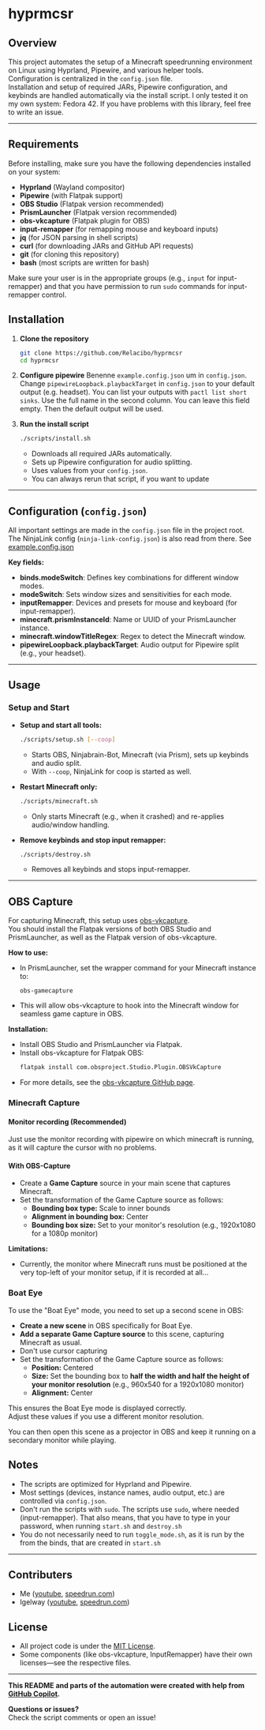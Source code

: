 # hyprmcsr

## Overview

This project automates the setup of a Minecraft speedrunning environment on Linux using Hyprland, Pipewire, and various helper tools.  
Configuration is centralized in the `config.json` file.  
Installation and setup of required JARs, Pipewire configuration, and keybinds are handled automatically via the install script.
I only tested it on my own system: Fedora 42.
If you have problems with this library, feel free to write an issue.

---

## Requirements

Before installing, make sure you have the following dependencies installed on your system:

- **Hyprland** (Wayland compositor)
- **Pipewire** (with Flatpak support)
- **OBS Studio** (Flatpak version recommended)
- **PrismLauncher** (Flatpak version recommended)
- **obs-vkcapture** (Flatpak plugin for OBS)
- **input-remapper** (for remapping mouse and keyboard inputs)
- **jq** (for JSON parsing in shell scripts)
- **curl** (for downloading JARs and GitHub API requests)
- **git** (for cloning this repository)
- **bash** (most scripts are written for bash)

Make sure your user is in the appropriate groups (e.g., `input` for input-remapper) and that you have permission to run `sudo` commands for input-remapper control.

## Installation

1. **Clone the repository**
   ```bash
   git clone https://github.com/Relacibo/hyprmcsr
   cd hyprmcsr
   ```

2. **Configure pipewire**
  Benenne `example.config.json` um in `config.json`. Change `pipewireLoopback.playbackTarget` in `config.json` to your default output (e.g. headset). You can list your outputs with `pactl list short sinks`. Use the full name in the second column. You can leave this field empty. Then the default output will be used.

3. **Run the install script**
   ```bash
   ./scripts/install.sh
   ```
   - Downloads all required JARs automatically.
   - Sets up Pipewire configuration for audio splitting.
   - Uses values from your `config.json`.
   - You can always rerun that script, if you want to update

---

## Configuration (`config.json`)

All important settings are made in the `config.json` file in the project root. The NinjaLink config (`ninja-link-config.json`) is also read from there.
See [example.config.json](example.config.json)

**Key fields:**
- **binds.modeSwitch**: Defines key combinations for different window modes.
- **modeSwitch**: Sets window sizes and sensitivities for each mode.
- **inputRemapper**: Devices and presets for mouse and keyboard (for input-remapper).
- **minecraft.prismInstanceId**: Name or UUID of your PrismLauncher instance.
- **minecraft.windowTitleRegex**: Regex to detect the Minecraft window.
- **pipewireLoopback.playbackTarget**: Audio output for Pipewire split (e.g., your headset).

---

## Usage

### Setup and Start

- **Setup and start all tools:**
  ```bash
  ./scripts/setup.sh [--coop]
  ```
  - Starts OBS, Ninjabrain-Bot, Minecraft (via Prism), sets up keybinds and audio split.
  - With `--coop`, NinjaLink for coop is started as well.

- **Restart Minecraft only:**
  ```bash
  ./scripts/minecraft.sh
  ```
  - Only starts Minecraft (e.g., when it crashed) and re-applies audio/window handling.

- **Remove keybinds and stop input remapper:**
  ```bash
  ./scripts/destroy.sh
  ```
  - Removes all keybinds and stops input-remapper.

---

## OBS Capture

For capturing Minecraft, this setup uses [obs-vkcapture](https://github.com/nowrep/obs-vkcapture).  
You should install the Flatpak versions of both OBS Studio and PrismLauncher, as well as the Flatpak version of obs-vkcapture.

**How to use:**
- In PrismLauncher, set the wrapper command for your Minecraft instance to:
  ```
  obs-gamecapture
  ```
- This will allow obs-vkcapture to hook into the Minecraft window for seamless game capture in OBS.

**Installation:**
- Install OBS Studio and PrismLauncher via Flatpak.
- Install obs-vkcapture for Flatpak OBS:
  ```bash
  flatpak install com.obsproject.Studio.Plugin.OBSVkCapture
  ```
- For more details, see the [obs-vkcapture GitHub page](https://github.com/nowrep/obs-vkcapture).

### Minecraft Capture

#### Monitor recording (Recommended)
Just use the monitor recording with pipewire on which minecraft is running, as it will capture the cursor with no problems.

#### With OBS-Capture
- Create a **Game Capture** source in your main scene that captures Minecraft.
- Set the transformation of the Game Capture source as follows:
  - **Bounding box type:** Scale to inner bounds
  - **Alignment in bounding box:** Center
  - **Bounding box size:** Set to your monitor's resolution (e.g., 1920x1080 for a 1080p monitor)

**Limitations:**
- Currently, the monitor where Minecraft runs must be positioned at the very top-left of your monitor setup, if it is recorded at all...

### Boat Eye

To use the "Boat Eye" mode, you need to set up a second scene in OBS:

- **Create a new scene** in OBS specifically for Boat Eye.
- **Add a separate Game Capture source** to this scene, capturing Minecraft as usual.
- Don't use cursor capturing
- Set the transformation of the Game Capture source as follows:
  - **Position:** Centered
  - **Size:** Set the bounding box to **half the width and half the height of your monitor resolution** (e.g., 960x540 for a 1920x1080 monitor)
  - **Alignment:** Center

This ensures the Boat Eye mode is displayed correctly.  
Adjust these values if you use a different monitor resolution.

You can then open this scene as a projector in OBS and keep it running on a secondary monitor while playing.

## Notes

- The scripts are optimized for Hyprland and Pipewire.
- Most settings (devices, instance names, audio output, etc.) are controlled via `config.json`.
- Don't run the scripts with `sudo`. The scripts use `sudo`, where needed (input-remapper). That also means, that you have to type in your password, when running `start.sh` and `destroy.sh`
- You do not necessarily need to run `toggle_mode.sh`, as it is run by the from the binds, that are created in `start.sh`

---

## Contributers
- Me ([youtube](https://www.youtube.com/@relacibo), [speedrun.com](https://www.speedrun.com/de-DE/users/Relacibo))
- Igelway ([youtube](https://www.youtube.com/@MisterKenway), [speedrun.com](https://www.speedrun.com/de-DE/users/Igelway))

## License

- All project code is under the [MIT License](LICENSE).
- Some components (like obs-vkcapture, InputRemapper) have their own licenses—see the respective files.

---

**This README and parts of the automation were created with help from [GitHub Copilot](https://github.com/features/copilot).**

**Questions or issues?**  
Check the script comments or open an issue!
